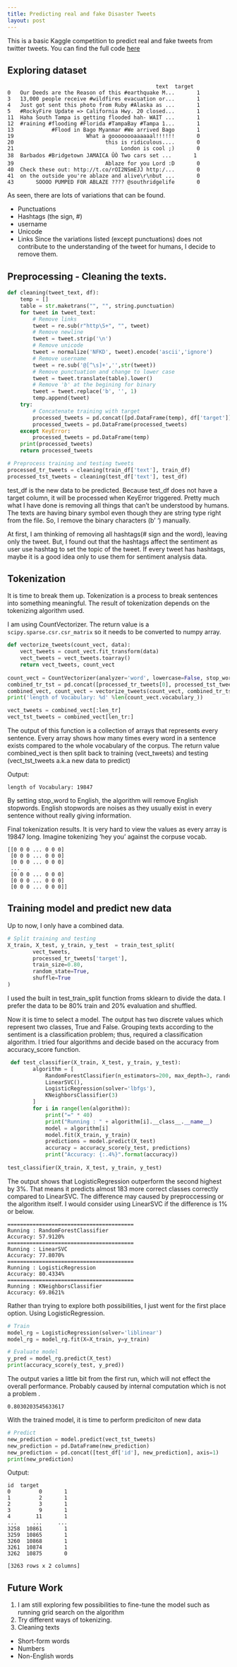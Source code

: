 ```yaml
---
title: Predicting real and fake Disaster Tweets
layout: post
---
```


This is a basic Kaggle competition to predict real and fake tweets from twitter tweets. You can find the full code [here](https://github.com/devennn/Programming-Challenge/blob/master/kaggle-submission/disaster-tweets/main_v2.ipynb)

## Exploring dataset
```
                                               text  target  
0   Our Deeds are the Reason of this #earthquake M...       1  
3   13,000 people receive #wildfires evacuation or...       1  
4   Just got sent this photo from Ruby #Alaska as ...       1  
5   #RockyFire Update => California Hwy. 20 closed...       1    
11  Haha South Tampa is getting flooded hah- WAIT ...       1  
12  #raining #flooding #Florida #TampaBay #Tampa 1...       1  
13            #Flood in Bago Myanmar #We arrived Bago       1   
19                       What a goooooooaaaaaal!!!!!!       0  
20                             this is ridiculous....       0  
21                                  London is cool ;)       0    
38  Barbados #Bridgetown JAMAICA ÛÒ Two cars set ...       1  
39                             Ablaze for you Lord :D       0  
40  Check these out: http://t.co/rOI2NSmEJJ http:/...       0  
41  on the outside you're ablaze and alive\r\nbut ...       0  
43       SOOOO PUMPED FOR ABLAZE ???? @southridgelife       0   
```

As seen, there are lots of variations that can be found.
  - Punctuations
  - Hashtags (the sign, #)
  - username
  - Unicode
  - Links
Since the variations listed (except punctuations) does not contribute to the understanding of the tweet for humans, I decide to remove them.

## Preprocessing - Cleaning the texts.
```python
def cleaning(tweet_text, df):
    temp = []
    table = str.maketrans("", "", string.punctuation)
    for tweet in tweet_text:
        # Remove links
        tweet = re.sub(r"http\S+", "", tweet)
        # Remove newline
        tweet = tweet.strip('\n')
        # Remove unicode
        tweet = normalize('NFKD', tweet).encode('ascii','ignore')
        # Remove username
        tweet = re.sub('@[^\s]+','',str(tweet))
        # Remove punctuation and change to lower case
        tweet = tweet.translate(table).lower()
        # Remove 'b' at the begining for binary
        tweet = tweet.replace('b', '', 1)
        temp.append(tweet)
    try:
        # Concatenate training with target
        processed_tweets = pd.concat([pd.DataFrame(temp), df['target']], axis=1)
        processed_tweets = pd.DataFrame(processed_tweets)
    except KeyError:
        processed_tweets = pd.DataFrame(temp)
    print(processed_tweets)
    return processed_tweets

# Preprocess training and testing tweets
processed_tr_tweets = cleaning(train_df['text'], train_df)
processed_tst_tweets = cleaning(test_df['text'], test_df)
```

test_df is the new data to be predicted. Because test_df does not have a target column, it will be processed when KeyError triggered. Pretty much what I have done is removing all things that can’t be understood by humans.
The texts are having binary symbol even though they are string type right from the file. So, I remove the binary characters (b’ ‘) manually.

At first, I am thinking of removing all hashtags(# sign and the word), leaving only the tweet. But, I found out that the hashtags affect the sentiment as user use hashtag to set the topic of the tweet. If every tweet has hashtags, maybe it is a good idea only to use them for sentiment analysis data.

## Tokenization

It is time to break them up. Tokenization is a process to break sentences into something meaningful. The result of tokenization depends on the tokenizing algorithm used.

I am using CountVectorizer. The return value is a ```scipy.sparse.csr.csr_matrix``` so it needs to be converted to numpy array.

```python
def vectorize_tweets(count_vect, data):
    vect_tweets = count_vect.fit_transform(data)
    vect_tweets = vect_tweets.toarray()
    return vect_tweets, count_vect
    
count_vect = CountVectorizer(analyzer='word', lowercase=False, stop_words='english')
combined_tr_tst = pd.concat([processed_tr_tweets[0], processed_tst_tweets[0]], axis=0)
combined_vect, count_vect = vectorize_tweets(count_vect, combined_tr_tst)
print('length of Vocabulary: %d' %len(count_vect.vocabulary_))

vect_tweets = combined_vect[:len_tr]
vect_tst_tweets = combined_vect[len_tr:]
```

The output of this function is a collection of arrays that represents every sentence. Every array shows how many times every word in a sentence exists compared to the whole vocabulary of the corpus. The return value combined_vect is then split back to training (vect_tweets) and testing (vect_tst_tweets a.k.a new data to predict)

Output:

```
length of Vocabulary: 19847
```

By setting stop_word to English, the algorithm will remove English stopwords. English stopwords are noises as they usually exist in every sentence without really giving information.

Final tokenization results. It is very hard to view the values as every array is 19847 long. Imagine tokenizing ‘hey you’ against the corpuse vocab.

```
[[0 0 0 ... 0 0 0]
 [0 0 0 ... 0 0 0]
 [0 0 0 ... 0 0 0]
 ...
 [0 0 0 ... 0 0 0]
 [0 0 0 ... 0 0 0]
 [0 0 0 ... 0 0 0]]
```

## Training model and predict new data

Up to now, I only have a combined data.
```python
# Split training and testing
X_train, X_test, y_train, y_test  = train_test_split(
        vect_tweets, 
        processed_tr_tweets['target'],
        train_size=0.80, 
        random_state=True,
        shuffle=True
)
```

I used the built in test_train_split function froms sklearn to divide the data. I prefer the data to be 80% train and 20% evaluation and shuffled.

Now it is time to select a model. The output has two discrete values which represent two classes, True and False. Grouping texts according to the sentiment is a classification problem; thus, required a classification algorithm. I tried four algorithms and decide based on the accuracy from accuracy_score function.

```python
 def test_classifier(X_train, X_test, y_train, y_test):
        algorithm = [
            RandomForestClassifier(n_estimators=200, max_depth=3, random_state=0),
            LinearSVC(),
            LogisticRegression(solver='lbfgs'),
            KNeighborsClassifier(3)
        ]
        for i in range(len(algorithm)):
            print("=" * 40)
            print("Running : " + algorithm[i].__class__.__name__)
            model = algorithm[i]
            model.fit(X_train, y_train)
            predictions = model.predict(X_test)
            accuracy = accuracy_score(y_test, predictions)
            print("Accuracy: {:.4%}".format(accuracy))
            
test_classifier(X_train, X_test, y_train, y_test)
```

The output shows that LogisticRegression outperform the second highest by 3%. That means it predicts almost 183 more correct classes correctly compared to LinearSVC. The difference may caused by preproccessing or the algorithm itself. I would consider using LinearSVC if the difference is 1% or below. 

```
========================================
Running : RandomForestClassifier
Accuracy: 57.9120%
========================================
Running : LinearSVC
Accuracy: 77.8070%
========================================
Running : LogisticRegression
Accuracy: 80.4334%
========================================
Running : KNeighborsClassifier
Accuracy: 69.8621%
```

Rather than trying to explore both possibilities, I just went for the first place option. Using LogisticRegression.

```python
# Train
model_rg = LogisticRegression(solver='liblinear')
model_rg = model_rg.fit(X=X_train, y=y_train)

# Evaluate model
y_pred = model_rg.predict(X_test)
print(accuracy_score(y_test, y_pred))
```

The output varies a little bit from the first run, which will not effect the overall performance. Probably caused by internal computation which is not a problem .

```
0.8030203545633617
```

With the trained model, it is time to perform prediciton of new data

```python
# Predict
new_prediction = model.predict(vect_tst_tweets)
new_prediction = pd.DataFrame(new_prediction)
new_prediction = pd.concat([test_df['id'], new_prediction], axis=1)
print(new_prediction)
```

Output:

```
id  target
0         0       1
1         2       1
2         3       1
3         9       1
4        11       1
...     ...     ...
3258  10861       1
3259  10865       1
3260  10868       1
3261  10874       1
3262  10875       0

[3263 rows x 2 columns]
```

## Future Work

1. I am still exploring few possibilities to fine-tune the model such as running grid search on the algorithm
2. Try different ways of tokenizing.
3. Cleaning texts
  - Short-form words
  - Numbers
  - Non-English words
